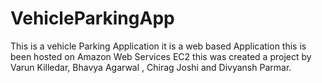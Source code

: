 # VehicleParkingApp
This is a vehicle Parking Application it is a web based Application 
this is been hosted on Amazon Web Services EC2 
this was created a project by Varun Killedar, Bhavya Agarwal , Chirag Joshi and Divyansh Parmar.
